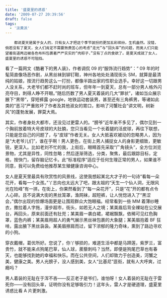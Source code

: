 ```yaml
---
title: '盛夏里的诱惑'
date: '2009-07-27 20:39:56'
draft: false
tags:
  - '淡黄派'
---
```


        都说夏天是属于女人的，只有女人才把这个季节装扮的更加五彩缤纷，生机盎然。没错，倘若没有了夏天，女人们肯定不需要煞费苦心的考虑“走光”与“回头率”的问题，而男人们只能望着街道两边被各色布料包裹着严严实实的“肉粽子，”没有丁点的食欲了。是夏天成就了女人，盛夏里的诱惑不可阻挡。

看了一篇网文《酷暑下的男人装》，作者调侃 09 的“服饰流行趋势”：“ 09 年的时髦简直像场恶作剧，从黑丝袜到铆钉鞋，神州各地处处涌现街头 SM，就算是最清纯的姑娘，按流行趋势这么一打扮，都像半路出家的性职业选手。幸好这一切跟男人没关系，大老爷们都不赶时尚的班车，但年年一到夏天，总有一部分男人格外闪亮夺目，刺得人睁不开眼。”随后历数了男人夏天着装的几大“罪状”，诸如当众展示腋下“黑带”，穿短裤露 google，地铁运动套装男，甚至还有三角裤男，等诸如此类的“恶习”严重败坏了作者及其他淑女的胃口，影响了河蟹社会“讲文明，树新风”的蓬勃发展，罪莫大焉。

其实，作者身处大都市，还没见过更雷人的。“膀爷”近年来不多见了，偶尔见到一个胸前放着特大号皮球的大肚腩，您只当看见一个长着腿的活皮球，再往下联想，只能是您自己的问题了，与“皮球”作者无关。女人大抵喜欢被动的忽略男人，因为是“大老爷儿们”，谁在乎啊！男人更色，在街上男人捕捉女人的身影更细致，更敏锐，更深入。比如老刘不忙的我，上街后，眼睛首先采取“广角镜头”，全方位浏览景物，尤其是异性，同性忽略；然后逐渐筛选，分类，聚焦，最后跟踪目标，定格，按快门，留存脑记忆卡。此“标准程序”适应于任何生理正常的男人，如果谁不同意，我可以免费给他推荐某生殖健康咨询中心。

女人是夏天里最具有欣赏性的风景线，这使我想起某北大才子的一句诗“看每一朵花开，看每一个女孩。”丫志向也太远大了吧，跟太祖的“天生一个仙人洞，无限风光在险峰”有一拼。在街上，你果然看到了“每一朵花开”，只是“花”开的都有点令人心碎。且不说满大街的黑丝笼罩，渔网袜，超短裤，让人恍惚进入了“黑涩会，”偶尔出现的惊爆场面更是让围观群众大饱眼福。经常看到一些 MM 着薄纱睡衣，撒拉着人字拖，漫步超市，街头，如若无人之境；某美眉后背全裸站在公交展台，再回头，原来前面还有肚兜；某美眉一袭白裙，裙裾飘飘，依稀可见红色胸罩，蓝色内裤；某美眉用超人的勇气展示黑丝袜包裹的大象腿；某美眉抱着 BF 狂啃，露出腋下黑丝袅袅。某美眉擦肩而过，留下浓郁的隆力奇味，熏到了路边寻欢的小狗。

穿衣戴帽，葛优所好。您说了，你丫够损的，难道生活中都是马蹄莲，紫罗兰，富贵竹，就不能来点狗尾巴草，仙人球，蒺藜刺吗？当然，即便是狗尾巴草也有春天，也能够找到她的幸福和快乐。而在公共空间，人们却致力于创造美，河蟹之美，健康之美。男人光膀子，没人感到美，女人“比基尼”逛街，就有人大呼爽，过瘾吗？

男人着装的无耻在于浑不吝——反正老子是爷们，谁怕呀！女人着装的无耻在于雷死你——没有回头率，证明你没有足够吸引力！这年头，雷人才是硬道理，盛夏里诱惑比看 A 片更刺激。
